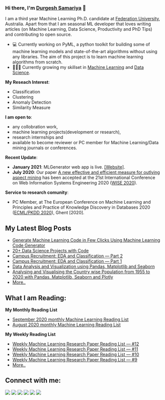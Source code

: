 ### Hi there, I'm [Durgesh Samariya](https://durgeshsamariya.github.io) 👋

I am a third year Machine Learning Ph.D. candidate at [Federation University](https://federation.edu.au), Australia. Apart from that I am seasonal ML developer that loves writing articles (on Machine Learning, Data Science, Productivity and PhD Tips) and contributing to open source.


- 💻 Currently working on PyML, a python toolkit for building some of machine learning models and state-of-the-art algorithms without using any libraries. The aim of this project is to learn machine learning algorithms from scratch.
- 👨🏽‍💻 Currently growing my skillset in [Machine Learning](https://github.com/themlphdstudent/100DaysofMachineLearning) and [Data Science](https://github.com/themlphdstudent/100DaysofDataScience).

**My Reseach Interest**:
- Classification
- Clustering
- Anomaly Detection
- Similarity Measure

 **I am open to**:

- any collobration work,
- machine learning projects(development or research),
- research internships and
- available to become reviewer or PC member for Machine Learning/Data mining journals or conferences.

**Recent Update**:
- **January 2021**: MLGenerator web app is live. [[Website]](https://ml-generator.herokuapp.com).
- **July 2020**: Our paper [A new effective and efficient measure for outlying aspect mining](https://link.springer.com/chapter/10.1007/978-3-030-62008-0_32) has been accepted at the 21st International Conference on Web Information Systems Engineering 2020 ([WISE 2020](http://wasp.cs.vu.nl/WISE2020/)).

**Service to research comunity**:
- PC Member, at The European Conference on Machine Learning and Principles and Practice of Knowledge Discovery in Databases 2020 ([ECML/PKDD 2020](https://ecmlpkdd2020.net/organisation/programcommittee/)), Ghent [2020].

## My Latest Blog Posts
<!-- BLOG-POST-LIST:START -->
- [Generate Machine Learning Code in Few Clicks Using Machine Learning Code Generator](https://medium.com/towards-artificial-intelligence/generate-machine-learning-code-in-few-clicks-using-machine-learning-code-generator-62e4a4f30b23)
- [20+ Data Science Projects with Code](https://medium.com/@themlphdstudent/20-data-science-projects-with-code-f447ac5b444d)
- [Campus Recruitment: EDA and Classification — Part 2](https://medium.com/towards-artificial-intelligence/campus-recruitment-eda-and-classification-part-2-ff8bdc634e7)
- [Campus Recruitment: EDA and Classification — Part 1](https://medium.com/towards-artificial-intelligence/campus-recruitment-eda-and-classification-part-1-ca07945f3e47)
- [Data Analysis and Visualization using Pandas, Matplotlib and Seaborn](https://medium.com/python-in-plain-english/data-analysis-and-visualization-using-pandas-matplotlib-and-seaborn-5bc27e8d00c3)
- [Analysing and Visualising the Country wise Population from 1955 to 2020 with Pandas, Matplotlib, Seaborn and Plotly](https://towardsdatascience.com/analysing-and-visualising-the-country-wise-population-from-1955-to-2020-with-pandas-matplotlib-70b3614eed6b)
- [More..](https://medium.com/@themlphdstudent)
<!-- BLOG-POST-LIST:END -->

## What I am Reading:

**My Monthly Reading List**
- [September 2020 monthly Machine Learning Reading List](https://medium.com/ai-in-plain-english/september-2020-monthly-machine-learning-reading-list-d6ced1f62829)
- [August 2020 monthly Machine Learning Reading List](https://medium.com/the-innovation/august-2020-monthly-machine-learning-reading-list-by-durgesh-samariya-20028aa1d5cc)

**My Weekly Reading List**
- [Weekly Machine Learning Research Paper Reading List — #12](https://medium.com/@themlphdstudent/weekly-machine-learning-research-paper-reading-list-12-9b8c58e8f845)
- [Weekly Machine Learning Research Paper Reading List — #11](https://medium.com/@themlphdstudent/weekly-machine-learning-research-paper-reading-list-11-3967a60041a2)
- [Weekly Machine Learning Research Paper Reading List — #10](https://medium.com/@themlphdstudent/weekly-machine-learning-research-paper-reading-list-10-f4b487dd3e6a)
- [Weekly Machine Learning Research Paper Reading List — #9](https://medium.com/towards-artificial-intelligence/weekly-machine-learning-research-paper-reading-list-9-ebe4e60da57b)
- [More..](https://medium.com/@themlphdstudent)

## Connect with me:

<p align = "center">

[<img src="https://img.shields.io/badge/kaggle-%2312100E.svg?&style=for-the-badge&logo=kaggle&logoColor=white&color=black" />](https://www.kaggle.com/themlphdstudent)
[<img src ="https://img.shields.io/badge/website-%23.svg?&style=for-the-badge&logo=www&logoColor=white%22&color=black">](https://durgeshsamariya.github.io)
[<img src="https://img.shields.io/badge/twitter-%231DA1F2.svg?&style=for-the-badge&logo=twitter&logoColor=white&color=black" />](https://twitter.com/themlphdstudent) 
[<img src="https://img.shields.io/badge/linkedin-%2312100E.svg?&style=for-the-badge&logo=linkedin&logoColor=white&color=black" />](https://www.linkedin.com/in/durgeshsamariya/)
[<img src="https://img.shields.io/badge/medium-%2312100E.svg?&style=for-the-badge&logo=medium&logoColor=white&color=black" />](https://medium.com/@themlphdstudent)
[<img src="https://img.shields.io/badge/instagram-%2312100E.svg?&style=for-the-badge&logo=instagram&logoColor=white&color=black" />](https://instagram.com/themlphdstudent)

</p>

<!-- 
----
[<img src="https://github-profile-trophy.vercel.app/?username=durgeshsamariya&row=2&column=3" />](https://github.com/ryo-ma/github-profile-trophy)
[<img src="https://github-readme-stats.vercel.app/api?username=durgeshsamariya&theme=algolia&count_private=true&include_all_commits=true&show_icons=true" />](https://github.com/anuraghazra/github-readme-stats)
[![GitHub Streak](https://github-readme-streak-stats.herokuapp.com/?user=durgeshsamariya&theme=dark)](https://github.com/DenverCoder1/github-readme-streak-stats)
[![Durgesh's Top Langs](https://github-readme-stats.vercel.app/api/top-langs/?username=themlphdstudent&theme=algolia&hide=Jupyter&layout=compact&show_icons=true)](https://github.com/anuraghazra/github-readme-stats)
 -->

<!--
**themlphdstudent/themlphdstudent** is a ✨ _special_ ✨ repository because its `README.md` (this file) appears on your GitHub profile.

Here are some ideas to get you started:

- 🔭 I’m currently working on ...
- 🌱 I’m currently learning ...
- 👯 I’m looking to collaborate on ...
- 🤔 I’m looking for help with ...
- 💬 Ask me about ...
- 📫 How to reach me: ...
- 😄 Pronouns: ...
- ⚡ Fun fact: ...
-->
